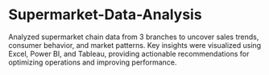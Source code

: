 # Supermarket-Data-Analysis
Analyzed supermarket chain data from 3 branches to uncover sales trends, consumer behavior, and market patterns. Key insights were visualized using Excel, Power BI, and Tableau, providing actionable recommendations for optimizing operations and improving performance.
